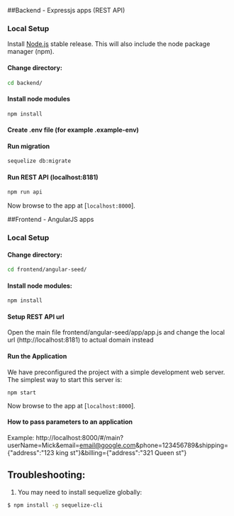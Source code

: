 ##Backend - Expressjs apps (REST API)
### Local Setup

Install [Node.js](https://nodejs.org/) stable release. This will also include the node package manager (npm).

#### Change directory:
```sh
cd backend/
```

#### Install node modules
```sh
npm install
```

#### Create .env file (for example .example-env)

#### Run migration
```sh
sequelize db:migrate
```

#### Run REST API (localhost:8181)
```sh
npm run api
```
Now browse to the app at [`localhost:8000`].


##Frontend - AngularJS apps
### Local Setup

#### Change directory:
```sh
cd frontend/angular-seed/
```

#### Install node modules:
```sh
npm install
```

#### Setup REST API url

Open the main file frontend/angular-seed/app/app.js and change the local url (http://localhost:8181) to actual domain instead


#### Run the Application

We have preconfigured the project with a simple development web server. The simplest way to start this server is:

```
npm start
```

Now browse to the app at [`localhost:8000`].

#### How to pass parameters to an application
Example: http://localhost:8000/#/main?userName=Mick&email=email@google.com&phone=123456789&shipping={"address":"123 king st"}&billing={"address":"321 Queen st"}

## Troubleshooting:

1. You may need to install sequelize globally:
```bash
$ npm install -g sequelize-cli
```




